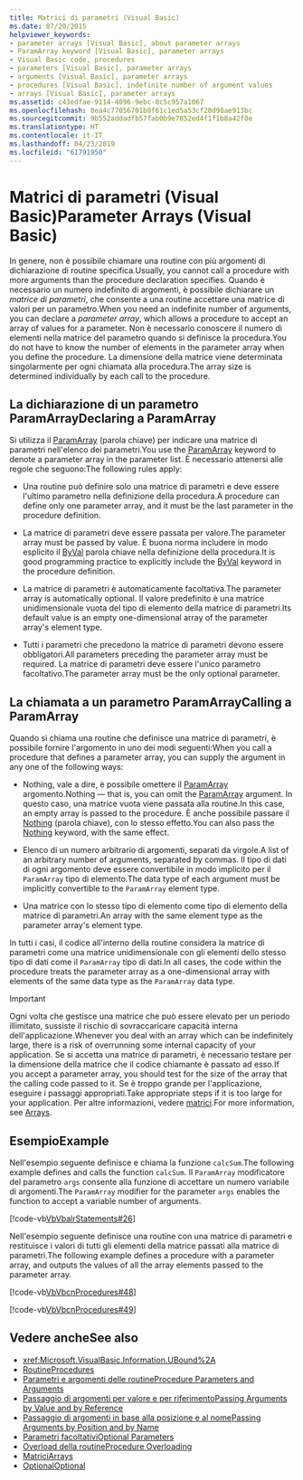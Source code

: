 ```yaml
---
title: Matrici di parametri (Visual Basic)
ms.date: 07/20/2015
helpviewer_keywords:
- parameter arrays [Visual Basic], about parameter arrays
- ParamArray keyword [Visual Basic], parameter arrays
- Visual Basic code, procedures
- parameters [Visual Basic], parameter arrays
- arguments [Visual Basic], parameter arrays
- procedures [Visual Basic], indefinite number of argument values
- arrays [Visual Basic], parameter arrays
ms.assetid: c43edfae-9114-4096-9ebc-8c5c957a1067
ms.openlocfilehash: 8ea4c77056701b8f61c1ed5a53cf20d98ae913bc
ms.sourcegitcommit: 9b552addadfb57fab0b9e7852ed4f1f1b8a42f8e
ms.translationtype: HT
ms.contentlocale: it-IT
ms.lasthandoff: 04/23/2019
ms.locfileid: "61791950"
---
```

# <a name="parameter-arrays-visual-basic"></a><span data-ttu-id="48e90-102">Matrici di parametri (Visual Basic)</span><span class="sxs-lookup"><span data-stu-id="48e90-102">Parameter Arrays (Visual Basic)</span></span>
<span data-ttu-id="48e90-103">In genere, non è possibile chiamare una routine con più argomenti di dichiarazione di routine specifica.</span><span class="sxs-lookup"><span data-stu-id="48e90-103">Usually, you cannot call a procedure with more arguments than the procedure declaration specifies.</span></span> <span data-ttu-id="48e90-104">Quando è necessario un numero indefinito di argomenti, è possibile dichiarare un *matrice di parametri*, che consente a una routine accettare una matrice di valori per un parametro.</span><span class="sxs-lookup"><span data-stu-id="48e90-104">When you need an indefinite number of arguments, you can declare a *parameter array*, which allows a procedure to accept an array of values for a parameter.</span></span> <span data-ttu-id="48e90-105">Non è necessario conoscere il numero di elementi nella matrice del parametro quando si definisce la procedura.</span><span class="sxs-lookup"><span data-stu-id="48e90-105">You do not have to know the number of elements in the parameter array when you define the procedure.</span></span> <span data-ttu-id="48e90-106">La dimensione della matrice viene determinata singolarmente per ogni chiamata alla procedura.</span><span class="sxs-lookup"><span data-stu-id="48e90-106">The array size is determined individually by each call to the procedure.</span></span>  
  
## <a name="declaring-a-paramarray"></a><span data-ttu-id="48e90-107">La dichiarazione di un parametro ParamArray</span><span class="sxs-lookup"><span data-stu-id="48e90-107">Declaring a ParamArray</span></span>  
 <span data-ttu-id="48e90-108">Si utilizza il [ParamArray](../../../../visual-basic/language-reference/modifiers/paramarray.md) (parola chiave) per indicare una matrice di parametri nell'elenco dei parametri.</span><span class="sxs-lookup"><span data-stu-id="48e90-108">You use the [ParamArray](../../../../visual-basic/language-reference/modifiers/paramarray.md) keyword to denote a parameter array in the parameter list.</span></span> <span data-ttu-id="48e90-109">È necessario attenersi alle regole che seguono:</span><span class="sxs-lookup"><span data-stu-id="48e90-109">The following rules apply:</span></span>  
  
- <span data-ttu-id="48e90-110">Una routine può definire solo una matrice di parametri e deve essere l'ultimo parametro nella definizione della procedura.</span><span class="sxs-lookup"><span data-stu-id="48e90-110">A procedure can define only one parameter array, and it must be the last parameter in the procedure definition.</span></span>  
  
- <span data-ttu-id="48e90-111">La matrice di parametri deve essere passata per valore.</span><span class="sxs-lookup"><span data-stu-id="48e90-111">The parameter array must be passed by value.</span></span> <span data-ttu-id="48e90-112">È buona norma includere in modo esplicito il [ByVal](../../../../visual-basic/language-reference/modifiers/byval.md) parola chiave nella definizione della procedura.</span><span class="sxs-lookup"><span data-stu-id="48e90-112">It is good programming practice to explicitly include the [ByVal](../../../../visual-basic/language-reference/modifiers/byval.md) keyword in the procedure definition.</span></span>  
  
- <span data-ttu-id="48e90-113">La matrice di parametri è automaticamente facoltativa.</span><span class="sxs-lookup"><span data-stu-id="48e90-113">The parameter array is automatically optional.</span></span> <span data-ttu-id="48e90-114">Il valore predefinito è una matrice unidimensionale vuota del tipo di elemento della matrice di parametri.</span><span class="sxs-lookup"><span data-stu-id="48e90-114">Its default value is an empty one-dimensional array of the parameter array's element type.</span></span>  
  
- <span data-ttu-id="48e90-115">Tutti i parametri che precedono la matrice di parametri devono essere obbligatori.</span><span class="sxs-lookup"><span data-stu-id="48e90-115">All parameters preceding the parameter array must be required.</span></span> <span data-ttu-id="48e90-116">La matrice di parametri deve essere l'unico parametro facoltativo.</span><span class="sxs-lookup"><span data-stu-id="48e90-116">The parameter array must be the only optional parameter.</span></span>  
  
## <a name="calling-a-paramarray"></a><span data-ttu-id="48e90-117">La chiamata a un parametro ParamArray</span><span class="sxs-lookup"><span data-stu-id="48e90-117">Calling a ParamArray</span></span>  
 <span data-ttu-id="48e90-118">Quando si chiama una routine che definisce una matrice di parametri, è possibile fornire l'argomento in uno dei modi seguenti:</span><span class="sxs-lookup"><span data-stu-id="48e90-118">When you call a procedure that defines a parameter array, you can supply the argument in any one of the following ways:</span></span>  
  
- <span data-ttu-id="48e90-119">Nothing, vale a dire, è possibile omettere il [ParamArray](../../../../visual-basic/language-reference/modifiers/paramarray.md) argomento.</span><span class="sxs-lookup"><span data-stu-id="48e90-119">Nothing — that is, you can omit the [ParamArray](../../../../visual-basic/language-reference/modifiers/paramarray.md) argument.</span></span> <span data-ttu-id="48e90-120">In questo caso, una matrice vuota viene passata alla routine.</span><span class="sxs-lookup"><span data-stu-id="48e90-120">In this case, an empty array is passed to the procedure.</span></span> <span data-ttu-id="48e90-121">È anche possibile passare il [Nothing](../../../../visual-basic/language-reference/nothing.md) (parola chiave), con lo stesso effetto.</span><span class="sxs-lookup"><span data-stu-id="48e90-121">You can also pass the [Nothing](../../../../visual-basic/language-reference/nothing.md) keyword, with the same effect.</span></span>  
  
- <span data-ttu-id="48e90-122">Elenco di un numero arbitrario di argomenti, separati da virgole.</span><span class="sxs-lookup"><span data-stu-id="48e90-122">A list of an arbitrary number of arguments, separated by commas.</span></span> <span data-ttu-id="48e90-123">Il tipo di dati di ogni argomento deve essere convertibile in modo implicito per il `ParamArray` tipo di elemento.</span><span class="sxs-lookup"><span data-stu-id="48e90-123">The data type of each argument must be implicitly convertible to the `ParamArray` element type.</span></span>  
  
- <span data-ttu-id="48e90-124">Una matrice con lo stesso tipo di elemento come tipo di elemento della matrice di parametri.</span><span class="sxs-lookup"><span data-stu-id="48e90-124">An array with the same element type as the parameter array's element type.</span></span>  
  
 <span data-ttu-id="48e90-125">In tutti i casi, il codice all'interno della routine considera la matrice di parametri come una matrice unidimensionale con gli elementi dello stesso tipo di dati come il `ParamArray` tipo di dati.</span><span class="sxs-lookup"><span data-stu-id="48e90-125">In all cases, the code within the procedure treats the parameter array as a one-dimensional array with elements of the same data type as the `ParamArray` data type.</span></span>  
  
> [!IMPORTANT]
>  <span data-ttu-id="48e90-126">Ogni volta che gestisce una matrice che può essere elevato per un periodo illimitato, sussiste il rischio di sovraccaricare capacità interna dell'applicazione.</span><span class="sxs-lookup"><span data-stu-id="48e90-126">Whenever you deal with an array which can be indefinitely large, there is a risk of overrunning some internal capacity of your application.</span></span> <span data-ttu-id="48e90-127">Se si accetta una matrice di parametri, è necessario testare per la dimensione della matrice che il codice chiamante è passato ad esso.</span><span class="sxs-lookup"><span data-stu-id="48e90-127">If you accept a parameter array, you should test for the size of the array that the calling code passed to it.</span></span> <span data-ttu-id="48e90-128">Se è troppo grande per l'applicazione, eseguire i passaggi appropriati.</span><span class="sxs-lookup"><span data-stu-id="48e90-128">Take appropriate steps if it is too large for your application.</span></span> <span data-ttu-id="48e90-129">Per altre informazioni, vedere [matrici](../../../../visual-basic/programming-guide/language-features/arrays/index.md).</span><span class="sxs-lookup"><span data-stu-id="48e90-129">For more information, see [Arrays](../../../../visual-basic/programming-guide/language-features/arrays/index.md).</span></span>  
  
## <a name="example"></a><span data-ttu-id="48e90-130">Esempio</span><span class="sxs-lookup"><span data-stu-id="48e90-130">Example</span></span>  
 <span data-ttu-id="48e90-131">Nell'esempio seguente definisce e chiama la funzione `calcSum`.</span><span class="sxs-lookup"><span data-stu-id="48e90-131">The following example defines and calls the function `calcSum`.</span></span> <span data-ttu-id="48e90-132">Il `ParamArray` modificatore del parametro `args` consente alla funzione di accettare un numero variabile di argomenti.</span><span class="sxs-lookup"><span data-stu-id="48e90-132">The `ParamArray` modifier for the parameter `args` enables the function to accept a variable number of arguments.</span></span>  
  
 [!code-vb[VbVbalrStatements#26](~/samples/snippets/visualbasic/VS_Snippets_VBCSharp/VbVbalrStatements/VB/Class1.vb#26)]  
  
 <span data-ttu-id="48e90-133">Nell'esempio seguente definisce una routine con una matrice di parametri e restituisce i valori di tutti gli elementi della matrice passati alla matrice di parametri.</span><span class="sxs-lookup"><span data-stu-id="48e90-133">The following example defines a procedure with a parameter array, and outputs the values of all the array elements passed to the parameter array.</span></span>  
  
 [!code-vb[VbVbcnProcedures#48](~/samples/snippets/visualbasic/VS_Snippets_VBCSharp/VbVbcnProcedures/VB/Class1.vb#48)]  
  
 [!code-vb[VbVbcnProcedures#49](~/samples/snippets/visualbasic/VS_Snippets_VBCSharp/VbVbcnProcedures/VB/Class1.vb#49)]  
  
## <a name="see-also"></a><span data-ttu-id="48e90-134">Vedere anche</span><span class="sxs-lookup"><span data-stu-id="48e90-134">See also</span></span>

- <xref:Microsoft.VisualBasic.Information.UBound%2A>
- [<span data-ttu-id="48e90-135">Routine</span><span class="sxs-lookup"><span data-stu-id="48e90-135">Procedures</span></span>](./index.md)
- [<span data-ttu-id="48e90-136">Parametri e argomenti delle routine</span><span class="sxs-lookup"><span data-stu-id="48e90-136">Procedure Parameters and Arguments</span></span>](./procedure-parameters-and-arguments.md)
- [<span data-ttu-id="48e90-137">Passaggio di argomenti per valore e per riferimento</span><span class="sxs-lookup"><span data-stu-id="48e90-137">Passing Arguments by Value and by Reference</span></span>](./passing-arguments-by-value-and-by-reference.md)
- [<span data-ttu-id="48e90-138">Passaggio di argomenti in base alla posizione e al nome</span><span class="sxs-lookup"><span data-stu-id="48e90-138">Passing Arguments by Position and by Name</span></span>](./passing-arguments-by-position-and-by-name.md)
- [<span data-ttu-id="48e90-139">Parametri facoltativi</span><span class="sxs-lookup"><span data-stu-id="48e90-139">Optional Parameters</span></span>](./optional-parameters.md)
- [<span data-ttu-id="48e90-140">Overload della routine</span><span class="sxs-lookup"><span data-stu-id="48e90-140">Procedure Overloading</span></span>](./procedure-overloading.md)
- [<span data-ttu-id="48e90-141">Matrici</span><span class="sxs-lookup"><span data-stu-id="48e90-141">Arrays</span></span>](../../../../visual-basic/programming-guide/language-features/arrays/index.md)
- [<span data-ttu-id="48e90-142">Optional</span><span class="sxs-lookup"><span data-stu-id="48e90-142">Optional</span></span>](../../../../visual-basic/language-reference/modifiers/optional.md)
